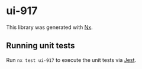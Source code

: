 # ui-917

This library was generated with [Nx](https://nx.dev).

## Running unit tests

Run `nx test ui-917` to execute the unit tests via [Jest](https://jestjs.io).
